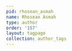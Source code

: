 ```yaml
---
pid: rhosean_asmah
name: Rhosean Asmah
type: author
order: '157'
layout: tagpage
collection: author_tags
---
```


